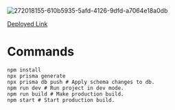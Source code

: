 ![272018155-610b5935-5afd-4126-9dfd-a7064e18a0db](https://github.com/Znoy108x/Formik/assets/75539409/1ee42e19-f0b3-41b6-b3a8-3e8af19ec801)

<a href="https://formik-peach.vercel.app/sign-in">Deployed Link</a>

# Commands
```shell
npm install 
npx prisma generate 
npx prisma db push # Apply schema changes to db.
npm run dev # Run project in dev mode.
npm run build # Make production build.
npm start # Start production build.
```
